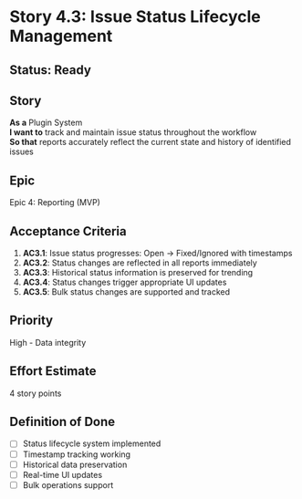# Story 4.3: Issue Status Lifecycle Management

## Status: Ready

## Story
**As a** Plugin System  
**I want to** track and maintain issue status throughout the workflow  
**So that** reports accurately reflect the current state and history of identified issues

## Epic
Epic 4: Reporting (MVP)

## Acceptance Criteria
1. **AC3.1**: Issue status progresses: Open → Fixed/Ignored with timestamps
2. **AC3.2**: Status changes are reflected in all reports immediately
3. **AC3.3**: Historical status information is preserved for trending
4. **AC3.4**: Status changes trigger appropriate UI updates
5. **AC3.5**: Bulk status changes are supported and tracked

## Priority
High - Data integrity

## Effort Estimate
4 story points

## Definition of Done
- [ ] Status lifecycle system implemented
- [ ] Timestamp tracking working
- [ ] Historical data preservation
- [ ] Real-time UI updates
- [ ] Bulk operations support
